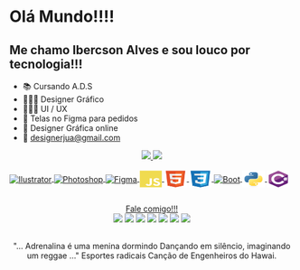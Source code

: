 # Olá Mundo!!!!
## Me chamo Ibercson Alves e sou louco por tecnologia!!!

- 📚 Cursando A.D.S
- 👨🏻‍💻 Designer Gráfico
- 👨🏻‍🎨 UI / UX
- 🎨 Telas no Figma para pedidos
- 📍  Designer Gráfica online
- 📧 designerjua@gmail.com

<div align="center">
  <a href="https://github.com/nabucoanalista">
  <img height="135em" src="https://github-readme-stats.vercel.app/api?username=nabucoanalista&show_icons=true&theme=tokyonight&include_all_commits=true&count_private=true"/>
  <img height="135em" src="https://github-readme-stats.vercel.app/api/top-langs/?username=nabucoanalista&layout=compact&langs_count=7&theme=tokyonight"/>
</div>

<div style="display: inline_block"><br>
  <img align="center" alt="Ilustrator" height="30" width="40" src="https://cdn.jsdelivr.net/gh/devicons/devicon/icons/illustrator/illustrator-plain.svg" />
  <img align="center" alt="Photoshop" height="30" width="40" src="https://cdn.jsdelivr.net/gh/devicons/devicon/icons/photoshop/photoshop-plain.svg" />
  <img align="center" alt="Figma" height="30" width="40" src="https://cdn.jsdelivr.net/gh/devicons/devicon/icons/figma/figma-original.svg" />
  <img align="center" alt="Js" height="30" width="40" src="https://raw.githubusercontent.com/devicons/devicon/master/icons/javascript/javascript-plain.svg">
  <img align="center" alt="HTML" height="30" width="40" src="https://raw.githubusercontent.com/devicons/devicon/master/icons/html5/html5-original.svg">
  <img align="center" alt="CSS" height="30" width="40" src="https://raw.githubusercontent.com/devicons/devicon/master/icons/css3/css3-original.svg">
  <img align="center" alt="Boot" height="30" width="40" src="https://cdn.jsdelivr.net/gh/devicons/devicon/icons/bootstrap/bootstrap-plain-wordmark.svg" />
  <img align="center" alt="Python" height="30" width="40" src="https://raw.githubusercontent.com/devicons/devicon/master/icons/python/python-original.svg">
  <img align="center" alt="Csharp" height="30" width="40" src="https://raw.githubusercontent.com/devicons/devicon/master/icons/csharp/csharp-original.svg">
</div>
  
  ##  
  <div align="center">Fale comigo!!!</div>
  <div align="center">
    <a href="https://contate.me/designergraficaonline" target="_blank"><img src="https://img.shields.io/badge/WhatsApp-25D366?style=for-the-badge&logo=whatsapp&logoColor=white" target="_blank"></a>
    <a href="https://t.me/Ibercson" target="_blank"><img src="https://img.shields.io/badge/Telegram-2CA5E0?style=for-the-badge&logo=telegram&logoColor=white" target="_blank"></a>
    <a href="https://instagram.com/ibercson" target="_blank"><img src="https://img.shields.io/badge/-Instagram-%23E4405F?style=for-the-badge&logo=instagram&logoColor=white" target="_blank"></a>
    <a href="https://discord.gg/503602809954893825" target="_blank"><img src="https://img.shields.io/badge/Discord-7289DA?style=for-the-badge&logo=discord&logoColor=white" target="_blank"></a> 
    <a href = "mailto:ibercson@gmail.com"><img src="https://img.shields.io/badge/-Gmail-%23333?style=for-the-badge&logo=gmail&logoColor=white" target="_blank"></a>
    <a href="https://www.reddit.com/user/nabucodonosor_br" target="_blank"><img src="https://img.shields.io/badge/Reddit-FF4500?style=for-the-badge&logo=reddit&logoColor=white" target="_blank"></a>
    <a href="https://github.com/nabucoanalista" target="_blank"><img src="https://img.shields.io/github/followers/nabucoanalista.svg?style=social&label=Follow&maxAge=2592000" target="_blank"></a>
  </div>
  
  ##
  
  <div align="center">"... Adrenalina é uma menina dormindo
Dançando em silêncio, imaginando um reggae ..." Esportes radicais
Canção de Engenheiros do Hawai. </div>
